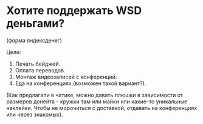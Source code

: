 Хотите поддержать WSD деньгами?
===

(форма яндексденег)

Цели:

1. Печать бейджей.
2. Оплата переводов.
3. Монтаж видеозаписей с конференций.
4. Еда на конференциях (возможен такой вариант?).

(Как предлагали в чатике, можно давать плюшки в зависимости от размеров донейта - кружки там или майки или какие-то уникальные наклейки. Чтобы не морочиться с доставкой, отдавать на конференциях или через знакомых).